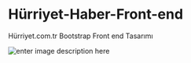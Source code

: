 # Hürriyet-Haber-Front-end
Hürriyet.com.tr  Bootstrap  Front end Tasarımı

![enter image description here](./gif/screen.gif)
